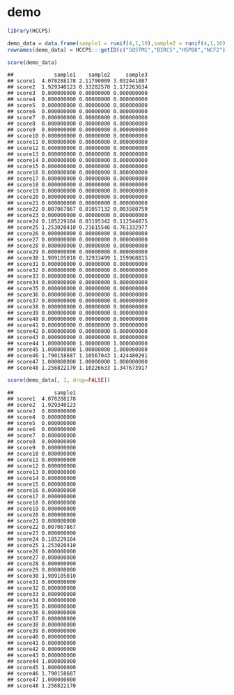 # demo

``` r
library(HCCPS)

demo_data = data.frame(sample1 = runif(4,1,10),sample2 = runif(4,1,10),sample3 = runif(4,1,10))
rownames(demo_data) = HCCPS:::getID(c("SQSTM1","BIRC5","HSPB8","NCF2"))

score(demo_data)
```

    ##             sample1    sample2     sample3
    ## score1  4.078288178 2.11790009 3.032441887
    ## score2  1.929340123 0.33282570 1.172263634
    ## score3  0.000000000 0.00000000 0.000000000
    ## score4  0.000000000 0.00000000 0.000000000
    ## score5  0.000000000 0.00000000 0.000000000
    ## score6  0.000000000 0.00000000 0.000000000
    ## score7  0.000000000 0.00000000 0.000000000
    ## score8  0.000000000 0.00000000 0.000000000
    ## score9  0.000000000 0.00000000 0.000000000
    ## score10 0.000000000 0.00000000 0.000000000
    ## score11 0.000000000 0.00000000 0.000000000
    ## score12 0.000000000 0.00000000 0.000000000
    ## score13 0.000000000 0.00000000 0.000000000
    ## score14 0.000000000 0.00000000 0.000000000
    ## score15 0.000000000 0.00000000 0.000000000
    ## score16 0.000000000 0.00000000 0.000000000
    ## score17 0.000000000 0.00000000 0.000000000
    ## score18 0.000000000 0.00000000 0.000000000
    ## score19 0.000000000 0.00000000 0.000000000
    ## score20 0.000000000 0.00000000 0.000000000
    ## score21 0.000000000 0.00000000 0.000000000
    ## score22 0.007067867 0.01057132 0.003580759
    ## score23 0.000000000 0.00000000 0.000000000
    ## score24 0.185229104 0.03195342 0.112544875
    ## score25 1.253020410 0.21615546 0.761332977
    ## score26 0.000000000 0.00000000 0.000000000
    ## score27 0.000000000 0.00000000 0.000000000
    ## score28 0.000000000 0.00000000 0.000000000
    ## score29 0.000000000 0.00000000 0.000000000
    ## score30 1.909105010 0.32933499 1.159968815
    ## score31 0.000000000 0.00000000 0.000000000
    ## score32 0.000000000 0.00000000 0.000000000
    ## score33 0.000000000 0.00000000 0.000000000
    ## score34 0.000000000 0.00000000 0.000000000
    ## score35 0.000000000 0.00000000 0.000000000
    ## score36 0.000000000 0.00000000 0.000000000
    ## score37 0.000000000 0.00000000 0.000000000
    ## score38 0.000000000 0.00000000 0.000000000
    ## score39 0.000000000 0.00000000 0.000000000
    ## score40 0.000000000 0.00000000 0.000000000
    ## score41 0.000000000 0.00000000 0.000000000
    ## score42 0.000000000 0.00000000 0.000000000
    ## score43 0.000000000 0.00000000 0.000000000
    ## score44 1.000000000 1.00000000 1.000000000
    ## score45 1.000000000 1.00000000 1.000000000
    ## score46 1.790158687 1.10567043 1.424480291
    ## score47 1.000000000 1.00000000 1.000000000
    ## score48 1.256822170 1.10226633 1.347673917

``` r
score(demo_data[, 1, drop=FALSE])
```

    ##             sample1
    ## score1  4.078288178
    ## score2  1.929340123
    ## score3  0.000000000
    ## score4  0.000000000
    ## score5  0.000000000
    ## score6  0.000000000
    ## score7  0.000000000
    ## score8  0.000000000
    ## score9  0.000000000
    ## score10 0.000000000
    ## score11 0.000000000
    ## score12 0.000000000
    ## score13 0.000000000
    ## score14 0.000000000
    ## score15 0.000000000
    ## score16 0.000000000
    ## score17 0.000000000
    ## score18 0.000000000
    ## score19 0.000000000
    ## score20 0.000000000
    ## score21 0.000000000
    ## score22 0.007067867
    ## score23 0.000000000
    ## score24 0.185229104
    ## score25 1.253020410
    ## score26 0.000000000
    ## score27 0.000000000
    ## score28 0.000000000
    ## score29 0.000000000
    ## score30 1.909105010
    ## score31 0.000000000
    ## score32 0.000000000
    ## score33 0.000000000
    ## score34 0.000000000
    ## score35 0.000000000
    ## score36 0.000000000
    ## score37 0.000000000
    ## score38 0.000000000
    ## score39 0.000000000
    ## score40 0.000000000
    ## score41 0.000000000
    ## score42 0.000000000
    ## score43 0.000000000
    ## score44 1.000000000
    ## score45 1.000000000
    ## score46 1.790158687
    ## score47 1.000000000
    ## score48 1.256822170
